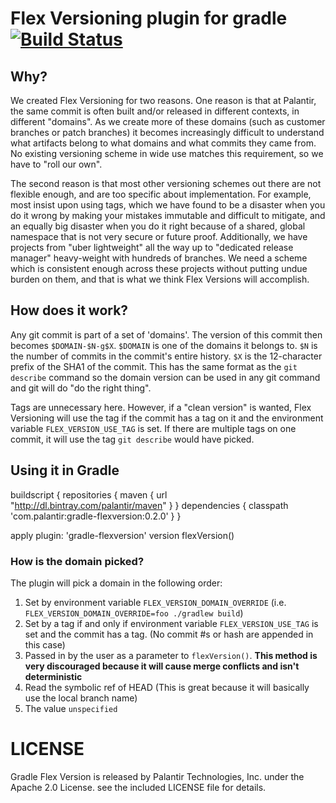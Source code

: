 # Flex Versioning plugin for gradle [![Build Status](https://travis-ci.org/palantir/gradle-flexversion.svg?branch=0.1.0)](https://travis-ci.org/palantir/gradle-flexversion)

## Why?
We created Flex Versioning for two reasons. One reason is that at Palantir, the same commit is often built and/or released in different contexts, in different "domains". As we create more of these domains (such as customer branches or patch branches) it becomes increasingly difficult to understand what artifacts belong to what domains and what commits they came from. No existing versioning scheme in wide use matches this requirement, so we have to "roll our own".

The second reason is that most other versioning schemes out there are not flexible enough, and are too specific about implementation. For example, most insist upon using tags, which we have found to be a disaster when you do it wrong by making your mistakes immutable and difficult to mitigate, and an equally big disaster when you do it right because of a shared, global namespace that is not very secure or future proof. Additionally, we have projects from "uber lightweight" all the way up to "dedicated release manager" heavy-weight with hundreds of branches. We need a scheme which is consistent enough across these projects without putting undue burden on them, and that is what we think Flex Versions will accomplish.

## How does it work?
Any git commit is part of a set of 'domains'.  The version of this commit then becomes `$DOMAIN-$N-g$X`.  `$DOMAIN` is one of the domains it belongs to. `$N` is the number of commits in the commit's entire history. `$X` is the 12-character prefix of the SHA1 of the commit.  This has the same format as the `git describe` command so the domain version can be used in any git command and git will do "do the right thing".

Tags are unnecessary here.  However, if a "clean version" is wanted, Flex Versioning will use the tag if the commit has a tag on it and the environment variable `FLEX_VERSION_USE_TAG` is set.  If there are multiple tags on one commit, it will use the tag `git describe` would have picked.


## Using it in Gradle

  buildscript {
    repositories {
      maven {
         url "http://dl.bintray.com/palantir/maven"
       }
    }
    dependencies {
      classpath 'com.palantir:gradle-flexversion:0.2.0'
    }
  }
  
  apply plugin: 'gradle-flexversion'
  version flexVersion()
	
### How is the domain picked?

The plugin will pick a domain in the following order:

1.  Set by environment variable `FLEX_VERSION_DOMAIN_OVERRIDE` (i.e. `FLEX_VERSION_DOMAIN_OVERRIDE=foo ./gradlew build`)
2.  Set by a tag if and only if environment variable `FLEX_VERSION_USE_TAG` is set and the commit has a tag. (No commit #s or hash are appended in this case)
3.  Passed in by the user as a parameter to `flexVersion()`.  **This method is very discouraged because it will cause merge conflicts and isn't deterministic**
4.  Read the symbolic ref of HEAD (This is great because it will basically use the local branch name)
5.  The value `unspecified`

# LICENSE

Gradle Flex Version is released by Palantir Technologies, Inc. under the Apache 2.0 License. see the included LICENSE file for details.

